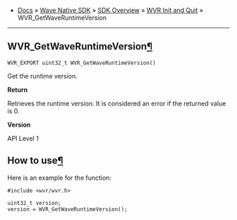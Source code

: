 +   [Docs](https://hub.vive.com/storage/docs/en-us/index.html) » [Wave Native SDK](https://hub.vive.com/storage/docs/en-us/NativeSdk.html) » [SDK Overview](https://hub.vive.com/storage/docs/en-us/SdkOverview.html) » [WVR Init and Quit](https://hub.vive.com/storage/docs/en-us/Sdk_WvrInitAndQuit.html) » WVR\_GetWaveRuntimeVersion

* * *

## WVR\_GetWaveRuntimeVersion[¶](#wvr-getwaveruntimeversion "Permalink to this headline")

`WVR_EXPORT uint32_t WVR_GetWaveRuntimeVersion()`

Get the runtime version.

**Return**

Retrieves the runtime version. It is considered an error if the returned value is 0.

**Version**

API Level 1

## How to use[¶](#how-to-use "Permalink to this headline")

Here is an example for the function:

```
#include <wvr/wvr.h>

uint32_t version;
version = WVR_GetWaveRuntimeVersion();
```